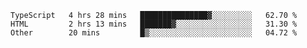 <!--START_SECTION:waka-->

```text
TypeScript   4 hrs 28 mins   ███████████████▓░░░░░░░░░   62.70 %
HTML         2 hrs 13 mins   ███████▓░░░░░░░░░░░░░░░░░   31.30 %
Other        20 mins         █▒░░░░░░░░░░░░░░░░░░░░░░░   04.72 %
```

<!--END_SECTION:waka-->
